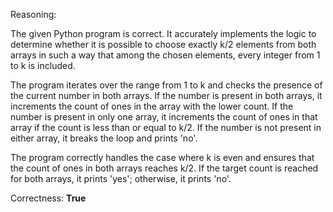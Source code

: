 Reasoning: 

The given Python program is correct. It accurately implements the logic to determine whether it is possible to choose exactly k/2 elements from both arrays in such a way that among the chosen elements, every integer from 1 to k is included.

The program iterates over the range from 1 to k and checks the presence of the current number in both arrays. If the number is present in both arrays, it increments the count of ones in the array with the lower count. If the number is present in only one array, it increments the count of ones in that array if the count is less than or equal to k/2. If the number is not present in either array, it breaks the loop and prints 'no'.

The program correctly handles the case where k is even and ensures that the count of ones in both arrays reaches k/2. If the target count is reached for both arrays, it prints 'yes'; otherwise, it prints 'no'.

Correctness: **True**